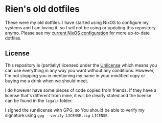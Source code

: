 # Rien's old dotfiles

These were my old dotfiles. I have started using NixOS to configure my systems and I am loving it, so I will not be using or updating this repository anymo. Please see my [current NixOS configuration](https://github.com/rien/nixos-config) for more up-to-date dotfiles.

## License
This repository is (partially) licensed under the [Unlicense](http://unlicense.org/) which means you can use everything in any way you want without any conditions. However, I'm not stopping you in mentioning my name in your modified copy or buying me a drink when we should meet.

I do however have some pieces of code copied from friends. If they have a license that's different from mine, it will be clearly stated and the license can be found in the `legal/` folder.

I signed the (un)license with GPG, so You should be able to verify my signature using `gpg --verify LICENSE.sig LICENSE`.

